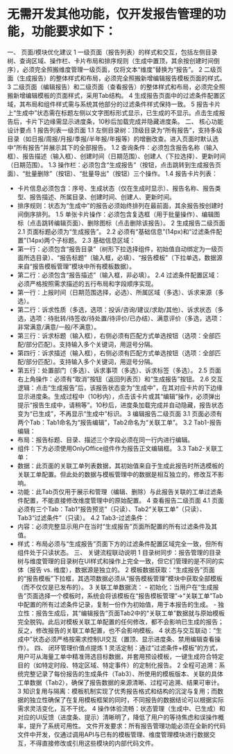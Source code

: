 ﻿# 无需开发其他功能，仅开发报告管理的功能，功能要求如下：

一、 页面/模块优化建议
1 一级页面（报告列表）的样式和交互，包括左侧目录树、查询区域、操作栏、卡片布局和排序规则（生成中置顶，其余按创建时间倒序），必须完全照搬维度管理一级页面，仅将文本“维度”替换为“报告”。
2 二级页面（生成报告）的整体样式和布局，必须完全照搬新增编辑报告模板页面的样式。
3 二级页面（编辑报告）和二级页面（查看报告）的整体样式和布局，必须完全照搬新增编辑模板的页面样式，采用Tab结构。
4 生成报告页面中的过滤条件配置区域，其布局和组件样式需与系统其他部分的过滤条件样式保持一致。
5 报告卡片上“生成中”状态需在标题左侧以文字图标形式显示，已生成的不显示。点击生成报告后，卡片下边缘需显示进度条，10秒后加载完成并隐藏进度条。
二、 核心功能设计要点
1 报告列表一级页面
1.1 左侧目录树：顶级目录为“所有报告”，支持多级目录（如日报/周报/月报/季报/半年报/年报等）的增删改查。进入页面时默认选中“所有报告”并展示其下的全部报告。
1.2 查询条件：必须包含报告名称（输入框）、报告描述（输入框）、创建时间（日期范围）、创建人（下拉选择）、更新时间（日期范围）。
1.3 操作栏：必须包含“生成报告”（按钮，点击跳转到生成报告页面）、“批量删除”（按钮）、“批量导出”（按钮）三个操作。
1.4 报告卡片列表：
- 卡片信息必须包含：序号、生成状态（仅在生成时显示）、报告名称、报告类型、报告描述、所属目录、创建时间、创建人、更新时间。
- 排序规则：状态为“生成中”的报告必须始终排列在最前面，其余报告按创建时间倒序排列。
1.5 单张卡片操作：必须包含复选框（用于批量操作）、编辑图标（点击跳转编辑页面）、删除图标（点击删除该报告）。
2 生成报告二级页面
2.1 页面标题必须为“生成报告”。
2.2 必须有“基础信息”(14px)和“过滤条件配置”(14px)两个子标题。
2.3 基础信息区域：
- 第一行：必须包含“报告目录”（树形下拉选择组件，初始值自动绑定为一级页面所选目录）、“报告标题”（输入框，必填）、“报告模板”（下拉单选，数据源来自“报告模板管理”模块中所有模板数据）。
- 第二行：必须包含“报告描述”（输入框，非必填）。
2.4 过滤条件配置区域：必须严格按照需求描述的五行布局和字段顺序实现。
- 第一行：上报时间（日期范围选择，必选）、所属区域（多选）、诉求来源（多选）。
- 第二行：诉求性质（多选，选项：投诉/咨询/建议/求助/其他）、诉求状态（多选，选项：待批转/待签收/待处置/待评价/已办结）、满意评价（多选，选项：非常满意/满意/一般/不满意）。
- 第三行：诉求标题（输入框），右侧必须有匹配方式单选按钮（选项：全部匹配/部分匹配）。支持输入多个关键词，用逗号分隔。
- 第四行：诉求描述（输入框），右侧必须有匹配方式单选按钮（选项：全部匹配/部分匹配）。支持输入多个关键词，用逗号分隔。
- 第五行：处置部门（多选）、诉求事项（多选）、诉求标签（多选）。
2.5 页面右上角操作：必须有“取消”按钮（返回列表页）和“生成报告”按钮。
2.6 交互逻辑：点击“生成报告”后，该报告状态变为“生成中”，在其对应卡片的下边缘显示进度条。生成过程中（10秒内），点击该卡片或其“编辑”操作，必须弹出提示“报告生成中，请稍等”。10秒后，进度条加载完成并自动隐藏，报告状态变为“已生成”，不再显示“生成中”标识。
3 编辑报告二级页面
3.1 页面必须有两个Tab：Tab1命名为“报告编辑”，Tab2命名为“关联工单”。
3.2 Tab1-报告编辑：
- 布局：报告标题、目录、描述三个字段必须在同一行内进行编辑。
- 组件：下方必须使用OnlyOffice组件作为报告正文编辑框。
3.3 Tab2-关联工单：
- 数据：此页面的关联工单列表数据，其初始值来自于生成此报告时所选模板的关联工单配置。但此处的数据与模板管理中的数据是相互独立的，修改互不影响。
- 功能：此Tab页仅用于展示和管理（编辑、删除）与此报告关联的工单过滤条件配置，不能直接修改维度管理中的原始配置。
4 查看报告二级页面
4.1 页面必须有三个Tab：Tab1“报告预览”（只读）、Tab2“关联工单”（只读）、Tab3“过滤条件”（只读）。
4.2 Tab3-过滤条件：
- 内容：必须完整显示用户在当时“生成报告”页面所配置的所有过滤条件及其值。
- 样式：布局必须与“生成报告”页面下方的过滤条件配置区域完全一致，但所有组件处于只读状态。
三、 关键流程联动说明
1 目录树同步：报告管理的目录树与维度管理的目录树在UI样式和操作上完全一致，但它们管理的是不同的实体（报告 vs. 维度），数据源是独立的。
2 模板数据获取：“生成报告”页面的“报告模板”下拉框，其选项数据必须从“报告模板管理”模块中获取全部模板（而不仅仅是已发布的）。
3 关联工单数据流：
- 初始化：当用户在“生成报告”页面选择一个模板时，系统会将该模板在“报告模板管理”->“关联工单”Tab中配置的所有过滤条件记录，复制一份作为初始值，用于本报告的生成。
- 独立性：报告生成后，其“编辑报告”页面Tab2中的“关联工单”数据就与原始模板完全脱钩。此后对模板关联工单配置的任何修改，都不会影响已生成的报告；反之，修改报告的关联工单配置，也不会影响模板。
4 状态与交互联动：“生成中”状态必须严格按需求控制UI交互（置顶、显示进度条、禁用编辑查看操作）。
四、 闭环管理价值点提炼
1 灵活定制：通过“过滤条件+模板”的方式，用户可从海量工单中精准筛选目标数据，并套用预设模板，一键生成符合特定目的（如特定时段、特定区域、特定事件）的定制化报告。
2 全程可追溯：系统完整记录了每份报告的生成条件（Tab3）、所使用的模板版本、关联的具体工单数据（Tab2），确保了报告数据的来源清晰、过程可追溯、结果可审计。
3 知识复用与隔离：模板机制实现了优秀报告格式和结构的沉淀与复用；而数据的独立性确保了在复用模板框架的同时，不同报告的数据结论可以根据实际需求灵活变化，互不干扰。
4 操作体验流畅：状态管理（生成中、已生成）和对应的UI反馈（进度条、提示）清晰明了，降低了用户的等待焦虑和误操作概率，提升了系统可用性。
文件开发要求：所有报告管理功能必须在全新的代码文件中开发，仅通过调用API与已有的模板管理、维度管理模块进行数据交互，不得直接修改或引用这些模块的内部代码文件。

